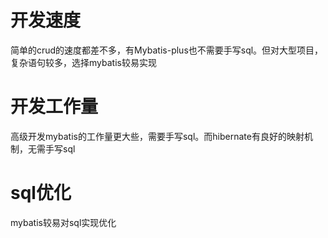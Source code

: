 # 开发速度
简单的crud的速度都差不多，有Mybatis-plus也不需要手写sql。但对大型项目，复杂语句较多，选择mybatis较易实现

# 开发工作量
高级开发mybatis的工作量更大些，需要手写sql。而hibernate有良好的映射机制，无需手写sql

# sql优化
mybatis较易对sql实现优化
